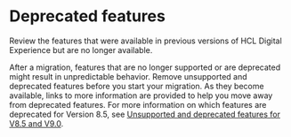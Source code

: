 # Deprecated features

Review the features that were available in previous versions of HCL Digital Experience but are no longer available.

After a migration, features that are no longer supported or are deprecated might result in unpredictable behavior. Remove unsupported and deprecated features before you start your migration. As they become available, links to more information are provided to help you move away from deprecated features. For more information on which features are deprecated for Version 8.5, see [Unsupported and deprecated features for V8.5 and V9.0](../reference/intr_depc.md).


